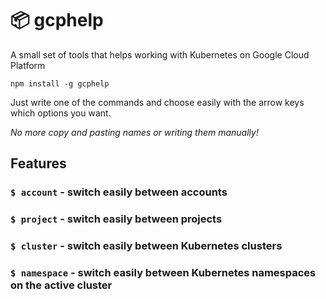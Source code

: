 # 📦 gcphelp

A small set of tools that helps working with Kubernetes on Google Cloud Platform

```
npm install -g gcphelp
```

Just write one of the commands and choose easily with the arrow keys which options you want.

_No more copy and pasting names or writing them manually!_

## Features

### `$ account` - switch easily between accounts
### `$ project` - switch easily between projects
### `$ cluster` - switch easily between Kubernetes clusters
### `$ namespace` - switch easily between Kubernetes namespaces on the active cluster

